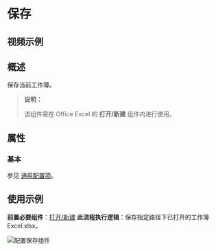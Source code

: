# 保存

## 视频示例

## 概述

保存当前工作簿。

> **说明：**
>
> 该组件需在 Office Excel 的 **打开/新建** 组件内进行使用。

## 属性

### 基本

参见 [通用配置项](../Appendix/CommonConfigurationItems.md)。

## 使用示例

**前置必要组件**：[打开/新建](../OfficeExcel/OpenExcel.md)
**此流程执行逻辑**：保存指定路径下已打开的工作簿 Excel.xlsx。

![配置保存组件](https://docimages.blob.core.chinacloudapi.cn/images/Activities/save.png)
